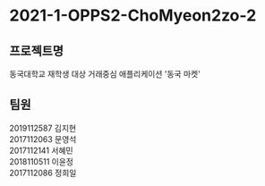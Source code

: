 # 2021-1-OPPS2-ChoMyeon2zo-2  

## 프로젝트명
동국대학교 재학생 대상 거래중심 애플리케이션 '동국 마켓'

## 팀원
2019112587 김지현  
2017112063 문영석      
2017112141 서혜민      
2018110511 이윤정      
2017112086 정희일
